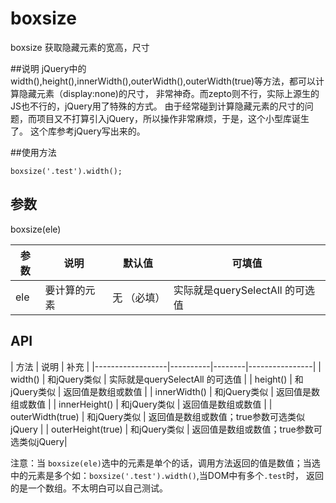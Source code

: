 # boxsize
boxsize 获取隐藏元素的宽高，尺寸

##说明
    jQuery中的width(),height(),innerWidth(),outerWidth(),outerWidth(true)等方法，都可以计算隐藏元素（display:none)的尺寸，
非常神奇。而zepto则不行，实际上源生的JS也不行的，jQuery用了特殊的方式。
    由于经常碰到计算隐藏元素的尺寸的问题，而项目又不打算引入jQuery，所以操作非常麻烦，于是，这个小型库诞生了。
    这个库参考jQuery写出来的。

##使用方法

`
boxsize('.test').width();
`
## 参数
boxsize(ele)

|       参数       |   说明   |  默认值 |      可填值     |
|------------------|----------|--------|----------------|
|    ele           | 要计算的元素 | 无 （必填）    | 实际就是querySelectAll 的可选值 |

## API

|       方法       |   说明   |        补充     |
|------------------|----------|--------|----------------|
|    width()            | 和jQuery类似 | 实际就是querySelectAll 的可选值 |
|    height()           | 和jQuery类似 | 返回值是数组或数值 |
|    innerWidth()       | 和jQuery类似 | 返回值是数组或数值 |
|    innerHeight()      | 和jQuery类似 | 返回值是数组或数值 |
|    outerWidth(true)   | 和jQuery类似 | 返回值是数组或数值；true参数可选类似jQuery |
|    outerHeight(true)  | 和jQuery类似 | 返回值是数组或数值；true参数可选类似jQuery|

注意：当 `boxsize(ele)`选中的元素是单个的话，调用方法返回的值是数值；当选中的元素是多个如：`boxsize('.test').width()`,当DOM中有多个`.test`时，
返回的是一个数组。不太明白可以自己测试。







